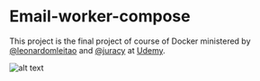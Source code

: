 # Email-worker-compose

This project is the final project of course of Docker ministered by [@leonardomleitao](http://github.com/leonardomleitao) and [@juracy](http://github.com/juracy) at [Udemy](https://www.udemy.com/share/101WFAA0ofdVlWRH4=/).

![alt text](https://www.docker.com/sites/default/files/d8/2019-07/Moby-logo.png "Logo Docker")

